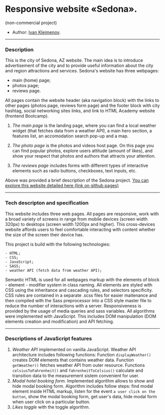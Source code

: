 # Responsive website «Sedona». 
(non-commercial project)

* Author: [Ivan Kleimenov](https://github.com/kleimenov).

---
### Description
This is the city of Sedona, AZ website. The main idea is to introduce advertisement of the city and to provide useful information about the city and region attractions and services. Sedona's website has three webpages:
- main (home) page;
- photos page;
- reviews page.

All pages contain the website header (aka navigation block) with the links to other pages (photos page, reviews form page) and the footer block with city hashtag, social networking sites links, and link to HTML Academy website (frontend Bootcamp).

1) _The main page_ is the landing page, where you can find a local weather widget (that fetches data from a weather API), a main hero section, a features list, an accomodation search pop-up and a map.

2) _The photo page_ is the photos and videos host page. On this page you can find popular photos, explore users attitude (amount of likes), and show your respect that photos and authors that attracts your attention. 

3) _The reviews page_ includes forms with different types of interactive elements such as radio buttons, checkboxes, text inputs, etc.

Above was provided a brief description of the Sedona project.
[You can explore this website detailed here (link on github pages)](https://kleimenov.github.io/SEDONA-HTML-CSS-project/source/index.html)

---

### Tech descripton and specification

This website includes three web pages. All pages are responsive, work with a broad variety of screens in range from mobile devices (screen width 320px) to desktops (screen width 1200px and higher). This cross-devices website affords users to feel comfortable interacting with content whether the size of the screen their device has.

This project is build with the following technologies:
```
- HTML;
- CSS;
- JavaScript;
- SASS;
- weather API (fetch data from weather API);
```
Semantic HTML is used for all webpages markup with the elements of block - element - modifier system in class naming. All elements are styled with CSS using the inheritance and cascading rules, and selectors specificity. CSS rules are contained in a separate .scss files for easier maitenance and then compiled with the Sass preprocessor into a CSS style master file to reduce the number of interactions with a server. Responsiveness is provided by the usage of media queries and sass variables.
All algorithms  were implemented with JavaScript. This includes DOM manipulation (DOM elements creation and modification) and API fetching.

---
### Descriptions of JavaScript features 
1) _Weather API_ implemented on vanilla JavaScript. Weather API architecture includes following functions: 
Function `displayWeather()` creates DOM elements that contains weather data. Function `getWeather()` fetches weather API from outer resource. Functions `celsiusToFahrenheit()` and `fahrenheitToCelsius()` calculate and transition data to the measurement sistem convenient for user.
2) _Modal hotel booking form_. Implemented algorithm allows to show and hide modal booking form. Algorithm includes follow steps: find modal element inside HTML markup, listen for the event `a user click on the button`, show the modal booking form, get user's data, hide modal form when user click on a particular button. 
3) _Likes toggle_ with the toggle algorithm.


